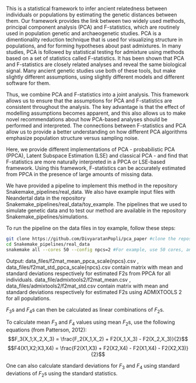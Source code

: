 This is a statistical framework to infer ancient relatedness between individuals or populations by estimating the genetic distances between them. Our framework provides the link between two widely used methods, principal component analysis (PCA) and F-statistics, which are routinely used in population genetic and archaeogenetic studies. PCA is a dimentionality reduction technique that is used for visualizing structure in populations, and for forming hypotheses about past admixtures. In many studies, PCA is followed by statistical testing for admixture using methods based on a set of statistics called F-statistics. It has been shown that PCA and F-statistics are closely related analyses and reveal the same biological signal. Many ancient genetic studies use both of these tools, but make slightly different assumptions, using slightly different models and different software for them.

Thus, we combine PCA and F-statistics into a joint analysis. This framework allows us to ensure that the assumptions for PCA and F-statistics are consistent throughout the analysis. The key advantage is that the effect of modelling assumptions becomes apparent, and this also allows us to make novel recommendations about how PCA-based analyses should be performed and interpreted. The connections between F-statistics and PCA allow us to provide a better understanding on how different PCA algorithms emphasize population structure versus sampling noise.

Here, we provide different implementations of PCA - probabilistic PCA (PPCA), Latent Subspace Estimation (LSE) and classical PCA - and find that F-statistics are more naturally interpreted in a PPCA or LSE-based framework. Using this framework, F-statistics can be accurately estimated from PPCA in the presence of large amounts of missing data.

We have provided a pipeline to implement this method in the repository Snakemake_pipelines/real_data. We also have example input files with Neandertal data in the repository Snakemake_pipelines/real_data/toy_example. The pipelines that we used to simulate genetic data and to test our method are available in the repository Snakemake_pipelines/simulations.

To run the pipeline on the data files in toy example, follow these steps:

```bash
git clone https://github.com/DivyaratanPopli/pca_paper #clone the repository to your current directory
cd Snakemake_pipelines/real_data
snakemake all --cores 50 --config npcs=2 #For example, use 50 cores, and the number of principle componenets for probabilistic PCA is 2
```
Output:
data_files/f2mat_mean_ppca_scale{npcs}.csv , data_files/f2mat_std_ppca_scale{npcs}.csv contain matrix with mean and standard deviations respectively for estimated F2s from PPCA for all individuals.
data_file/admixtools2/f2mat_mean.csv , data_files/admixtools2/f2mat_std.csv contain matrix with mean and standard deviations respectively for estimated F2s using ADMIXTOOLS 2 for all populations.

$F_3$s and $F_4$s can then be calculated as linear combinations of $F_2$s.

To calculate mean $F_3$ and $F_4$ values using mean $F_2$s, use the following equations (from Patterson, 2012):
$$F_3(X_1;X_2,X_3) = \frac{F_2(X_1,X_2) + F2(X_1,X_3) - F2(X_2,X_3)}{2}$$
$$F4(X1,X2;X3,X4) = \frac{F2(X1,X3) + F2(X2,X4) - F2(X1,X4) - F2(X2,X3)}{2}$$

One can also calculate standard deviations for $F_3$ and $F_4$ using standard deviations of $F_2$s using the standard statistics.
